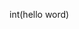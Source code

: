 int(hello word)

<!---
OleksiyBasow/OleksiyBasow is a ✨ special ✨ repository because its `README.md` (this file) appears on your GitHub profile.
You can click the Preview link to take a look at your changes.
--->
